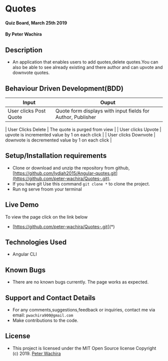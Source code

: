 
# Quotes
#### Quiz Board, March 25th 2019
#### By **Peter Wachira**

## Description
- An application that enables users to add quotes,delete quotes.You can also be able to see already existing and there author and can upvote and downvote quotes.

## Behaviour Driven Development(BDD)

| Input                        | Ouput                                                                                            |
|--------------------------    |----------------------------------------------------------------------------------------------    |
| User clicks Post  Quote     | Quote form displays with input fields for Author, Publisher                  |

| User Clicks Delete           | The quote is purged from view                                                                    |
| User clicks Upvote        |   upvote is incremented value by 1 on each click      |
| User clicks Downvote     | downvote is decremented value by 1 on each click     |

## Setup/Installation requirements

- Clone  or download and unzip the repository from github, [https://github.com/lydiah2015/Angular-quotes.git](https://github.com/peter-wachira/Quotes-.git).
- If you have git Use this command `git clone *` to clone the project.
- Run ng serve froom your terminal

## Live Demo
To view the page click on the link below
* [https://github.com/peter-wachira/Quotes-.git](*)

## Technologies Used
- Angular CLI

## Known Bugs
- There are no known bugs currently. The page works as expected.

## Support and Contact Details
- For any comments,suggestions,feedback or inquiries, contact me via email: `pwachira900@gmail.com`
- Make contributions to the code.

## License
- This project is licensed under the MIT Open Source license Copyright (c) 2019. [Peter Wachira](https://github.com/peter-wachira)
